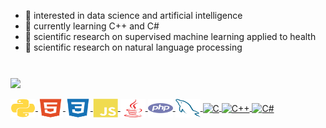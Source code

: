 - 👀 interested in data science and artificial intelligence
- 🌱 currently learning C++ and C#
- 📖 scientific research on supervised machine learning applied to health
- 📖 scientific research on natural language processing

#

<div>
  <a href="https://github.com/laurapessine">
  <img align="center" height="180em" src="https://github-readme-stats.vercel.app/api?username=laurapessine&show_icons=true&theme=ambient_gradient&include_all_commits=true&count_private=true&hide_border=true">
  <!-- <img align="center" height="180em" src="https://github-readme-stats.vercel.app/api/top-langs/?username=laurapessine&layout=pie&theme=ambient_gradient&exclude_repo=scientific-research&count_private=true&hide_border=true&hide_progress=true"> -->
</div>

<div style="display: inline_block"><br>
  <img align="center" alt="Python" height="30" width="40" src="https://raw.githubusercontent.com/devicons/devicon/master/icons/python/python-plain.svg">
  <img align="center" alt="HTML" height="30" width="40" src="https://raw.githubusercontent.com/devicons/devicon/master/icons/html5/html5-plain.svg">
  <img align="center" alt="CSS" height="30" width="40" src="https://raw.githubusercontent.com/devicons/devicon/master/icons/css3/css3-plain.svg">
  <img align="center" alt="JS" height="30" width="40" src="https://raw.githubusercontent.com/devicons/devicon/master/icons/javascript/javascript-plain.svg">
  <img align="center" alt="Java" height="30" width="40" src="https://raw.githubusercontent.com/devicons/devicon/master/icons/java/java-plain.svg">
  <img align="center" alt="PHP" height="30" width="40" src="https://raw.githubusercontent.com/devicons/devicon/master/icons/php/php-plain.svg">
  <img align="center" alt="MySQL" height="30" width="40" src="https://raw.githubusercontent.com/devicons/devicon/master/icons/mysql/mysql-plain.svg">
  <img align="center" alt="C" height="30" width="40" src="https://cdn.jsdelivr.net/gh/devicons/devicon/icons/c/c-plain.svg">
  <img align="center" alt="C++" height="30" width="40" src="https://cdn.jsdelivr.net/gh/devicons/devicon/icons/cplusplus/cplusplus-plain.svg">
  <img align="center" alt="C#" height="30" width="40" src="https://cdn.jsdelivr.net/gh/devicons/devicon/icons/csharp/csharp-plain.svg">
</div>
